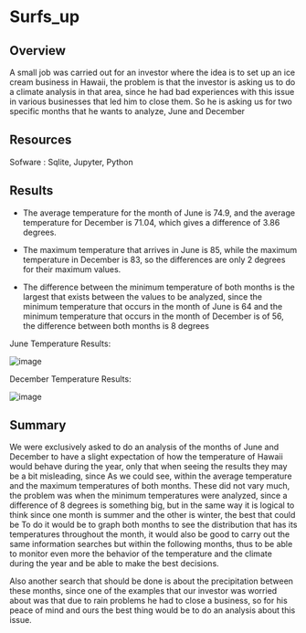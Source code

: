 # Surfs_up


## Overview
A small job was carried out for an investor where the idea is to set up an ice cream business in Hawaii, the problem is that the investor is asking us to do a climate analysis in that area, since he had bad experiences with this issue in various businesses that led him to close them. So he is asking us for two specific months that he wants to analyze, June and December

## Resources
Sofware : Sqlite, Jupyter, Python


## Results
- The average temperature for the month of June is 74.9, and the average temperature for December is 71.04, which gives a difference of 3.86 degrees.

- The maximum temperature that arrives in June is 85, while the maximum temperature in December is 83, so the differences are only 2 degrees for their maximum values.

- The difference between the minimum temperature of both months is the largest that exists between the values ​​to be analyzed, since the minimum temperature that occurs in the month of June is 64 and the minimum temperature that occurs in the month of December is of 56, the difference between both months is 8 degrees

June Temperature Results:

![image](https://user-images.githubusercontent.com/66183125/142746943-d54c4747-19a1-4bb3-807d-5d3aecaae923.png)

December Temperature Results:

![image](https://user-images.githubusercontent.com/66183125/142747029-29c9f4d0-9ad7-44f8-8eff-700d27911833.png)



## Summary

We were exclusively asked to do an analysis of the months of June and December to have a slight expectation of how the temperature of Hawaii would behave during the year, only that when seeing the results they may be a bit misleading, since As we could see, within the average temperature and the maximum temperatures of both months. These did not vary much, the problem was when the minimum temperatures were analyzed, since a difference of 8 degrees is something big, but in the same way it is logical to think since one month is summer and the other is winter, the best that could be To do it would be to graph both months to see the distribution that has its temperatures throughout the month, it would also be good to carry out the same information searches but within the following months, thus to be able to monitor even more the behavior of the temperature and the climate during the year and be able to make the best decisions.
 
Also another search that should be done is about the precipitation between these months, since one of the examples that our investor was worried about was that due to rain problems he had to close a business, so for his peace of mind and ours the best thing would be to do an analysis about this issue.

